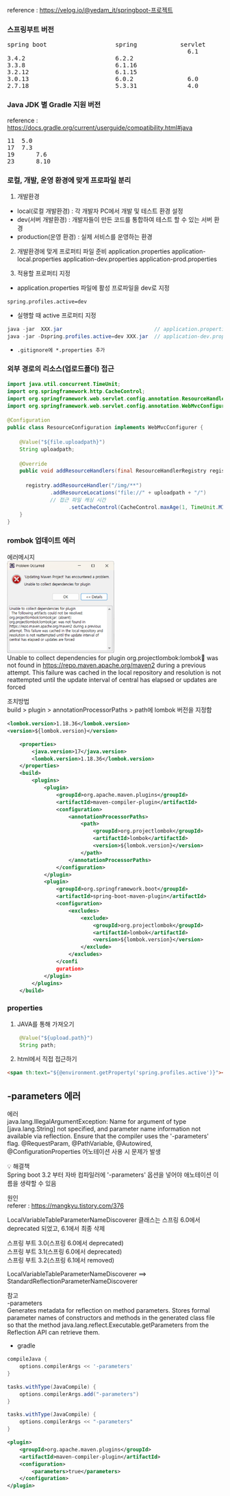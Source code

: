 
reference : https://velog.io/@yedam_it/springboot-프로젝트    

### 스프링부트 버전
<pre>
spring boot                   spring            servlet                   tomcat                java           
                                                  6.1                      11                    21    
3.4.2                         6.2.2               
3.3.8                         6.1.16               
3.2.12                        6.1.15              
3.0.13                        6.0.2               6.0                      10                    11 
2.7.18                        5.3.31              4.0                      9                     8	
</pre>

### Java JDK 별 Gradle 지원 버전
reference : https://docs.gradle.org/current/userguide/compatibility.html#java  
<pre>
11	5.0
17	7.3
19      7.6
23      8.10
</pre>

### 로컬, 개발, 운영 환경에 맞게 프로파일 분리

1. 개발환경
- local(로컬 개발환경) : 각 개발자 PC에서 개발 및 테스트 환경 설정
- dev(서버 개발환경) : 개발자들이 만든 코드를 통합하여 테스트 할 수 있는 서버 환경
- production(운영 환경) : 실제 서비스를 운영하는 환경

2. 개발환경에 맞게 프로퍼티 파일 준비
application.properties
application-local.properties
application-dev.properties
application-prod.properties

3. 적용할 프로퍼티 지정
- application.properties 파일에 활성 프로파일을 dev로 지정
```
spring.profiles.active=dev
```

- 실행할 때 active 프로퍼티 지정
```java
java -jar  XXX.jar                              // application.properties 적용됨
java -jar -Dspring.profiles.active=dev XXX.jar  // application-dev.properties 적용됨
```
- `.gitignore에 *.properties 추가`


### 외부 경로의 리소스(업로드폴더) 접근
```java
import java.util.concurrent.TimeUnit;
import org.springframework.http.CacheControl;
import org.springframework.web.servlet.config.annotation.ResourceHandlerRegistry;
import org.springframework.web.servlet.config.annotation.WebMvcConfigurer;

@Configuration
public class ResourceConfiguration implements WebMvcConfigurer {

	@Value("${file.uploadpath}")
	String uploadpath;
    
    @Override
    public void addResourceHandlers(final ResourceHandlerRegistry registry) {
	
      registry.addResourceHandler("/img/**")
              .addResourceLocations("file://" + uploadpath + "/")      
              // 접근 파일 캐싱 시간 
			        .setCacheControl(CacheControl.maxAge(1, TimeUnit.MINUTES));
    }
}
```


### rombok 업데이트 에러

에러메시지  
<img src="./images/springboot01.png" style="width:250px">  
Unable to collect dependencies for plugin
org.projectlombok:lombok:jar: was not found in https://repo.maven.apache.org/maven2 during a previous attempt. This failure was cached in the local repository and resolution is not reattempted until the update interval of central has elapsed or updates are forced

조치방법  
build > plugin > annotationProcessorPaths > path에 lombok 버전을 지정함

```xml
<lombok.version>1.18.36</lombok.version>
<version>${lombok.version}</version>
```

```xml
	<properties>
		<java.version>17</java.version>
		<lombok.version>1.18.36</lombok.version>
	</properties>
  	<build>
		<plugins>
			<plugin>
				<groupId>org.apache.maven.plugins</groupId>
				<artifactId>maven-compiler-plugin</artifactId>
				<configuration>
					<annotationProcessorPaths>
						<path>
							<groupId>org.projectlombok</groupId>
							<artifactId>lombok</artifactId>
							<version>${lombok.version}</version>
						</path>
					</annotationProcessorPaths>
				</configuration>
			</plugin>
			<plugin>
				<groupId>org.springframework.boot</groupId>
				<artifactId>spring-boot-maven-plugin</artifactId>
				<configuration>
					<excludes>
						<exclude>
							<groupId>org.projectlombok</groupId>
							<artifactId>lombok</artifactId>
							<version>${lombok.version}</version>
						</exclude>
					</excludes>
				</confi
				guration>
			</plugin>
		</plugins>
	</build>
```

### properties
1. JAVA를 통해 가져오기  

```java
	@Value("${upload.path}")
	String path;
```

2. html에서 직접 접근하기
```html
<span th:text="${@environment.getProperty('spring.profiles.active')}"></span>
```


## -parameters 에러
에러  
java.lang.IllegalArgumentException: Name for argument of type [java.lang.String] not specified, and parameter name information not available via reflection. Ensure that the compiler uses the '-parameters' flag.
@RequestParam, @PathVariable, @Autowired, @ConfigurationProperties 어노테이션 사용 시 문제가 발생

💡 해결책  
Spring boot 3.2 부터 자바 컴파일러에 '-parameters' 옵션을 넣어야 애노테이션 이름을 생략할 수 있음

원인    
referer : https://mangkyu.tistory.com/376  

LocalVariableTableParameterNameDiscoverer 클래스는 스프링 6.0에서 deprecated 되었고, 6.1에서 최종 삭제

스프링 부트 3.0(스프링 6.0에서 deprecated)  
스프링 부트 3.1(스프링 6.0에서 deprecated)  
스프링 부트 3.2(스프링 6.1에서 removed)  

LocalVariableTableParameterNameDiscoverer  ==>  StandardReflectionParameterNameDiscoverer  

참고  
-parameters  
Generates metadata for reflection on method parameters. Stores formal parameter names of constructors and methods in the generated class file so that the method java.lang.reflect.Executable.getParameters from the Reflection API can retrieve them.

- gradle
  
```groovy
compileJava {	
	options.compilerArgs << '-parameters'
}
```

```groovy
tasks.withType(JavaCompile) {
    options.compilerArgs.add("-parameters")
}
```

```groovy
tasks.withType(JavaCompile) {
    options.compilerArgs << "-parameters"
}
```
```xml
<plugin>
    <groupId>org.apache.maven.plugins</groupId>
    <artifactId>maven-compiler-plugin</artifactId>
    <configuration>
        <parameters>true</parameters>
    </configuration>
</plugin>
```
